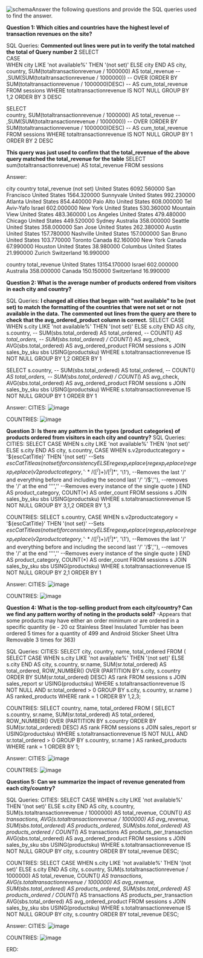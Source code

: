 ![schema](https://github.com/user-attachments/assets/6a1a4987-b9b0-4c2f-a32d-fdc0f36d140e)Answer the following questions and provide the SQL queries used to find the answer.

    
**Question 1: Which cities and countries have the highest level of transaction revenues on the site?**

SQL Queries:
**Commented out lines were put in to verify the total matched the total of Query number 2**
SELECT	
    CASE	
         WHEN city LIKE 'not available%'
         THEN '(not set)'
         ELSE city
    END AS city,
	country,
	SUM(totaltransactionrevenue / 1000000) AS total_revenue
--	,SUM(SUM(totaltransactionrevenue / 1000000)) 
--		OVER (ORDER BY SUM(totaltransactionrevenue / 1000000)DESC)
--		AS cum_total_revenue
FROM
	sessions
WHERE
	totaltransactionrevenue IS NOT NULL
GROUP BY
	1,2
ORDER BY
	3 DESC

SELECT	
	country,
	SUM(totaltransactionrevenue / 1000000) AS total_revenue
--	,SUM(SUM(totaltransactionrevenue / 1000000)) 
--		OVER (ORDER BY SUM(totaltransactionrevenue / 1000000)DESC)
--		AS cum_total_revenue
FROM
	sessions
WHERE
	totaltransactionrevenue IS NOT NULL
GROUP BY
	1
ORDER BY
	2 DESC



**This query was just used to confirm that the total_revenue of the above query matched the total_revenue for the table**
SELECT
	sum(totaltransactionrevenue) AS total_revenue
FROM
	sessions

Answer:

city	                            country	        total_revenue
(not set)	                        United States	6092.560000
San Francisco	                    United States	1564.320000
Sunnyvale	                        United States	992.230000
Atlanta	                            United States	854.440000
Palo Alto	                        United States	608.000000
Tel Aviv-Yafo	                    Israel	        602.000000
New York	                        United States	530.360000
Mountain View	                    United States	483.360000
Los Angeles	                        United States	479.480000
Chicago	                            United States	449.520000
Sydney	                            Australia	    358.000000
Seattle	                            United States	358.000000
San Jose	                        United States	262.380000
Austin	                            United States	157.780000
Nashville	                        United States	157.000000
San Bruno	                        United States	103.770000
Toronto	                            Canada	        82.160000
New York	                        Canada	        67.990000
Houston	                            United States	38.980000
Columbus	                        United States	21.990000
Zurich	                            Switzerland	    16.990000

country	            total_revenue
United States	    13154.170000
Israel	            602.000000
Australia	        358.000000
Canada	            150.150000
Switzerland	        16.990000




**Question 2: What is the average number of products ordered from visitors in each city and country?**


SQL Queries:
**I changed all cities that began with "not available" to be (not set) to match the formatting of the countries that were not set or not available in the data.**
**The commented out lines from the query are there to check that the avg_ordered_product column is correct.**
SELECT
    CASE	
         WHEN s.city LIKE 'not available%'
         THEN '(not set)'
         ELSE s.city
    END AS city,
	s.country,
--	SUM(sbs.total_ordered) AS total_ordered,
--	COUNT(*) AS total_orders,
--	SUM(sbs.total_ordered) / COUNT(*) AS avg_check,
	AVG(sbs.total_ordered) AS avg_ordered_product
FROM
	sessions s
JOIN
	sales_by_sku sbs USING(productsku) 
WHERE
	s.totaltransactionrevenue IS NOT NULL
GROUP BY
	1,2
ORDER BY
	1

SELECT
	s.country,
--	SUM(sbs.total_ordered) AS total_ordered,
--	COUNT(*) AS total_orders,
--	SUM(sbs.total_ordered) / COUNT(*) AS avg_check,
	AVG(sbs.total_ordered) AS avg_ordered_product
FROM
	sessions s
JOIN
	sales_by_sku sbs USING(productsku) 
WHERE
	s.totaltransactionrevenue IS NOT NULL
GROUP BY
	1
ORDER BY
	1


Answer:
CITIES:
![image](https://github.com/user-attachments/assets/2fec20e4-0502-46ed-a294-7f062aba028d)




COUNTRIES:
![image](https://github.com/user-attachments/assets/91b1911a-6118-4ead-8b47-8c0d76998cfd)




**Question 3: Is there any pattern in the types (product categories) of products ordered from visitors in each city and country?**
SQL Queries:
CITIES:
SELECT
	CASE
		WHEN s.city LIKE 'not available%'
		THEN '(not set)'
		ELSE s.city
	END AS city,
	s.country,
	CASE
		WHEN s.v2productcategory = '${escCatTitle}' 
		THEN '(not set)'		--Sets ${escCatTitle} as (not set) for consistency
		ELSE regexp_replace(
			regexp_replace(
				regexp_replace(v2productcategory, '^.*/([^/]+)/[^/]*$', '\1'), --Removes the last '/' and everything before and including the second last '/'
				'/$',''),		--removes the '/' at the end
			'''',''		--Removes every instance of the single quote
			)
	END AS product_category,
	COUNT(*) AS order_count
FROM
	sessions s
JOIN
	sales_by_sku sbs USING(productsku)
WHERE
	s.totaltransactionrevenue IS NOT NULL
GROUP BY
	3,1,2
ORDER BY
	1,3

COUNTRIES:
SELECT
	s.country,
	CASE
		WHEN s.v2productcategory = '${escCatTitle}' 
		THEN '(not set)'		--Sets ${escCatTitle} as (not set) for consistency
		ELSE regexp_replace(
			regexp_replace(
				regexp_replace(v2productcategory, '^.*/([^/]+)/[^/]*$', '\1'), --Removes the last '/' and everything before and including the second last '/'
				'/$',''),		--removes the '/' at the end
			'''',''		--Removes every instance of the single quote
			)
	END AS product_category,
	COUNT(*) AS order_count
FROM
	sessions s
JOIN
	sales_by_sku sbs USING(productsku)
WHERE
	s.totaltransactionrevenue IS NOT NULL
GROUP BY
	2,1
ORDER BY
	1

 
Answer:
CITIES:
![image](https://github.com/user-attachments/assets/8366b918-0121-4883-b5ef-ed334ccc3eb7)




COUNTRIES:
![image](https://github.com/user-attachments/assets/0e4d9d16-da83-4364-970b-cf2f21d330c6)





**Question 4: What is the top-selling product from each city/country? Can we find any pattern worthy of noting in the products sold?**
-Appears that some products may have either an order minimum or are ordered in a specific quantity (ie - 20 oz Stainless Steel Insulated Tumbler has been ordered 5 times for a quantity of 499 and Android Sticker Sheet Ultra Removable 3 times for 363)

SQL Queries:
CITIES:
SELECT
    city,
    country,
    name,
    total_ordered
FROM (
    SELECT
        CASE
            WHEN s.city LIKE 'not available%'
            THEN '(not set)'
            ELSE s.city
        END AS city,
        s.country,
        sr.name,
        SUM(sr.total_ordered) AS total_ordered,
        ROW_NUMBER() OVER (PARTITION BY s.city, s.country ORDER BY SUM(sr.total_ordered) DESC) AS rank
    FROM
        sessions s
    JOIN
        sales_report sr USING(productsku)
	WHERE
		s.totaltransactionrevenue IS NOT NULL
		AND sr.total_ordered > 0
    GROUP BY
        s.city, s.country, sr.name
) AS ranked_products
WHERE 
	rank = 1
ORDER BY
    1,2,3;

COUNTRIES:
SELECT
    country,
    name,
    total_ordered
FROM (
    SELECT
        s.country,
        sr.name,
        SUM(sr.total_ordered) AS total_ordered,
        ROW_NUMBER() OVER (PARTITION BY s.country ORDER BY SUM(sr.total_ordered) DESC) AS rank
    FROM
        sessions s
    JOIN
        sales_report sr USING(productsku)
	WHERE
		s.totaltransactionrevenue IS NOT NULL
		AND sr.total_ordered > 0
    GROUP BY
        s.country, sr.name
) AS ranked_products
WHERE 
	rank = 1
ORDER BY
    1;

Answer:
CITIES:
![image](https://github.com/user-attachments/assets/1a13b253-f435-4f7b-9fd4-f823f0e77ba8)



COUNTRIES:
![image](https://github.com/user-attachments/assets/3da88d54-64cc-411c-b92f-f7e78338d755)








**Question 5: Can we summarize the impact of revenue generated from each city/country?**

SQL Queries:
CITIES:
SELECT
    CASE
        WHEN s.city LIKE 'not available%'
        THEN '(not set)'
        ELSE s.city
    END AS city,
    s.country,
    SUM(s.totaltransactionrevenue / 1000000) AS total_revenue,
    COUNT(*) AS transactions,
    AVG(s.totaltransactionrevenue / 1000000) AS avg_revenue,
    SUM(sbs.total_ordered) AS products_ordered,
    SUM(sbs.total_ordered) AS products_ordered / COUNT(*) AS transactions AS products_per_transaction
    AVG(sbs.total_ordered) AS avg_ordered_product
FROM
    sessions s
JOIN
    sales_by_sku sbs USING(productsku)
WHERE
    s.totaltransactionrevenue IS NOT NULL
GROUP BY
    city, s.country
ORDER BY
    total_revenue DESC;

COUNTRIES:
SELECT
    CASE
        WHEN s.city LIKE 'not available%'
        THEN '(not set)'
        ELSE s.city
    END AS city,
    s.country,
    SUM(s.totaltransactionrevenue / 1000000) AS total_revenue,
    COUNT(*) AS transactions,
    AVG(s.totaltransactionrevenue / 1000000) AS avg_revenue,
    SUM(sbs.total_ordered) AS products_ordered,
    SUM(sbs.total_ordered) AS products_ordered / COUNT(*) AS transactions AS products_per_transaction
    AVG(sbs.total_ordered) AS avg_ordered_product
FROM
    sessions s
JOIN
    sales_by_sku sbs USING(productsku)
WHERE
    s.totaltransactionrevenue IS NOT NULL
GROUP BY
    city, s.country
ORDER BY
    total_revenue DESC;
    
Answer:
CITIES:
![image](https://github.com/user-attachments/assets/f4da67c1-310a-4879-add9-d7a0ac816be4)

COUNTRIES:
![image](https://github.com/user-attachments/assets/36aa5d92-b283-4930-a0ca-4b53c4243015)




ERD:




